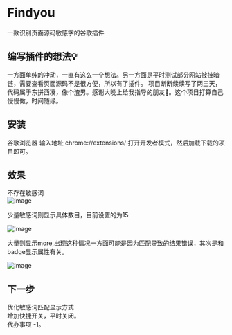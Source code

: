 # Findyou
一款识别页面源码敏感字的谷歌插件
## 编写插件的想法💡
一方面单纯的冲动，一直有这么一个想法。另一方面是平时测试部分网站被挂暗链，需要查看页面源码不是很方便，所以有了插件。
项目断断续续写了两三天，代码属于东拼西凑，像个渣男。感谢大晚上给我指导的朋友👬。这个项目打算自己慢慢做，时间随缘。
## 安装
谷歌浏览器 输入地址 chrome://extensions/
打开开发者模式，然后加载下载的项目即可。
## 效果
不存在敏感词<br>
![image](https://github.com/upkn/Findyou/blob/master/test3.png)

少量敏感词则显示具体数目，目前设置的为15

![image](https://github.com/upkn/Findyou/blob/master/test.jpg)

大量则显示more,出现这种情况一方面可能是因为匹配导致的结果错误，其次是和badge显示属性有关。

![image](https://github.com/upkn/Findyou/blob/master/test1.jpg)

## 下一步
优化敏感词匹配显示方式<br>
增加快捷开关，平时关闭。<br>
代办事项 -1。
